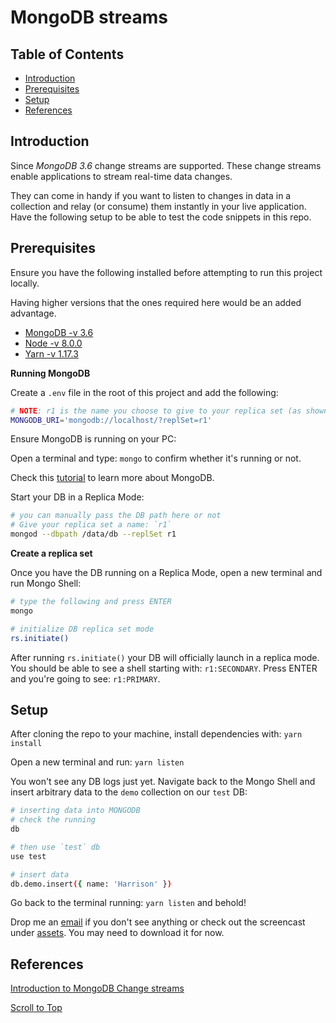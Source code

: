 # MongoDB streams
## Table of Contents
- [Introduction](#introduction)
- [Prerequisites](#prerequisites)
- [Setup](#setup)
- [References](#references)

## Introduction
Since *MongoDB 3.6* change streams are supported. These change streams enable applications to stream real-time data changes.

They can come in handy if you want to listen to changes in data in a collection and relay (or consume) them instantly in your live application. Have the following setup to be able to test the code snippets in this repo.

## Prerequisites
Ensure you have the following installed before attempting to run this project locally.

Having higher versions that the ones required here would be an added advantage.

- [MongoDB -v 3.6](https://docs.mongodb.com/manual/installation/)
- [Node -v 8.0.0](https://nodejs.org/en/download/)
- [Yarn -v 1.17.3](https://classic.yarnpkg.com/en/docs/getting-started)


**Running MongoDB**

Create a `.env` file in the root of this project and add the following:
```sh
# NOTE: r1 is the name you choose to give to your replica set (as shown below).
MONGODB_URI='mongodb://localhost/?replSet=r1'
```

Ensure MongoDB is running on your PC:

Open a terminal and type: `mongo` to confirm whether it's running or not.

Check this [tutorial](https://www.freecodecamp.org/news/learn-mongodb-a4ce205e7739/) to learn more about MongoDB.

Start your DB in a Replica Mode:
```sh
# you can manually pass the DB path here or not
# Give your replica set a name: `r1`
mongod --dbpath /data/db --replSet r1
```

**Create a replica set**

Once you have the DB running on a Replica Mode, open a new terminal and run Mongo Shell:
```sh
# type the following and press ENTER
mongo

# initialize DB replica set mode
rs.initiate()
```

After running `rs.initiate()` your DB will officially launch in a replica mode. You should be able to see a shell starting with: `r1:SECONDARY`. Press ENTER and you're going to see: `r1:PRIMARY`.


## Setup
After cloning the repo to your machine, install dependencies with: `yarn install`

Open a new terminal and run: `yarn listen`

You won't see any DB logs just yet. Navigate back to the Mongo Shell and insert arbitrary data to the `demo` collection on our `test` DB:
```sh
# inserting data into MONGODB
# check the running
db

# then use `test` db
use test

# insert data
db.demo.insert({ name: 'Harrison' })
```

Go back to the terminal running: `yarn listen` and behold!

Drop me an [email](kamauharrison87@gmail.com) if you don't see anything or check out the screencast under [assets](assets/mongo-change-streams-demo.mov). You may need to download it for now.

## References
[Introduction to MongoDB Change streams](https://www.mongodb.com/blog/post/an-introduction-to-change-streams)

[Scroll to Top](#mongodb-streams)
